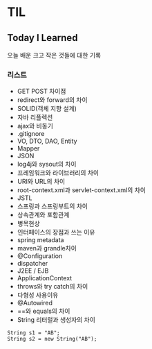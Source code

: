 # TIL
## Today I Learned

오늘 배운 크고 작은 것들에 대한 기록

### **리스트**

- GET POST 차이점
- redirect와 forward의 차이
- SOLID(객체 지향 설계)
- 자바 리플렉션
- ajax와 비동기
- .gitignore
- VO, DTO, DAO, Entity
- Mapper
- JSON
- log4j와 sysout의 차이
- 프레임워크와 라이브러리의 차이
- URI와 URL의 차이
- root-context.xml과 servlet-context.xml의 차이
- JSTL
- 스프링과 스프링부트의 차이
- 상속관계와 포함관계
- 병목현상
- 인터페이스의 장점과 쓰는 이유
- spring metadata
- maven과 grandle차이
- @Configuration
- dispatcher
- J2EE / EJB
- ApplicationContext
- throws와 try catch의 차이
- 다형성 사용이유
- @Autowired
- ==와 equals의 차이
- String 리터럴과 생성자의 차이
```
String s1 = "AB";
String s2 = new String("AB");
```